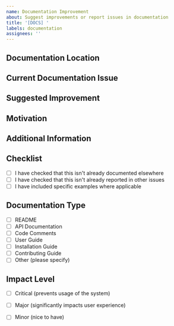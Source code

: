 ```yaml
---
name: Documentation Improvement
about: Suggest improvements or report issues in documentation
title: '[DOCS] '
labels: documentation
assignees: ''
---
```


## Documentation Location
<!-- Specify which documentation needs improvement (e.g., README, API docs, etc.) -->

## Current Documentation Issue
<!-- Describe what's wrong or missing in the current documentation -->

## Suggested Improvement
<!-- Describe your suggested changes or additions -->

## Motivation
<!-- Why is this documentation improvement important? -->

## Additional Information
<!-- Any additional context that might be helpful -->

## Checklist
- [ ] I have checked that this isn't already documented elsewhere
- [ ] I have checked that this isn't already reported in other issues
- [ ] I have included specific examples where applicable

## Documentation Type
<!-- Check all that apply -->
- [ ] README
- [ ] API Documentation
- [ ] Code Comments
- [ ] User Guide
- [ ] Installation Guide
- [ ] Contributing Guide
- [ ] Other (please specify)

## Impact Level
<!-- How important is this documentation improvement? -->
- [ ] Critical (prevents usage of the system)
- [ ] Major (significantly impacts user experience)
- [ ] Minor (nice to have)


